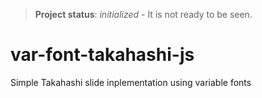 > **Project status**: *initialized* - It is not ready to be seen.

# var-font-takahashi-js
Simple Takahashi slide inplementation using variable fonts
